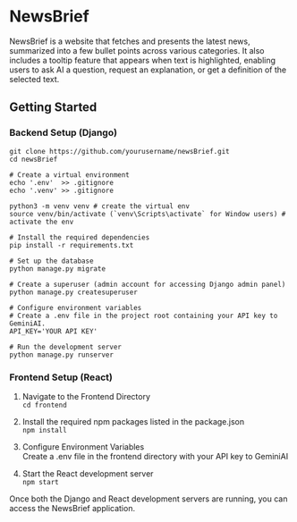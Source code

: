 # NewsBrief
NewsBrief is a website that fetches and presents the latest news, summarized 
into a few bullet points across various categories. It also includes a tooltip 
feature that appears when text is highlighted, enabling users to ask AI a question, 
request an explanation, or get a definition of the selected text.

## Getting Started

### Backend Setup (Django)
```
git clone https://github.com/yourusername/newsBrief.git
cd newsBrief

# Create a virtual environment
echo '.env'  >> .gitignore
echo '.venv' >> .gitignore

python3 -m venv venv # create the virtual env
source venv/bin/activate (`venv\Scripts\activate` for Window users) # activate the env

# Install the required dependencies
pip install -r requirements.txt

# Set up the database
python manage.py migrate

# Create a superuser (admin account for accessing Django admin panel)
python manage.py createsuperuser

# Configure environment variables
# Create a .env file in the project root containing your API key to GeminiAI.
API_KEY='YOUR API KEY'

# Run the development server
python manage.py runserver
```  
 

### Frontend Setup (React)
1. Navigate to the Frontend Directory  
```cd frontend```

2. Install the required npm packages listed in the package.json  
```npm install```

3. Configure Environment Variables  
Create a .env file in the frontend directory with your API key to GeminiAI

4. Start the React development server  
```npm start```

Once both the Django and React development servers are running, 
you can access the NewsBrief application.
